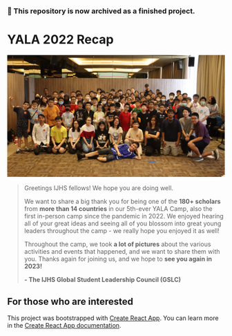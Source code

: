 ### 📂 This repository is now archived as a finished project.

# YALA 2022 Recap

![YALA Photoshoot](./src/YALA_photoshoot.jpg)

> Greetings IJHS fellows! We hope you are doing well.
>
> We want to share a big thank you for being one of the **180+ scholars** from **more than 14 countries** in our 5th-ever YALA Camp, also the first in-person camp since the pandemic in 2022. We enjoyed hearing all of your great ideas and seeing all of you blossom into great young leaders throughout the camp - we really hope you enjoyed it as well!
>
> Throughout the camp, we took **a lot of pictures** about the various activities and events that happened, and we want to share them with you. Thanks again for joining us, and we hope to **see you again in 2023!**
>
>**- The IJHS Global Student Leadership Council (GSLC)**

## For those who are interested

This project was bootstrapped with [Create React App](https://github.com/facebook/create-react-app). You can learn more in the [Create React App documentation](https://facebook.github.io/create-react-app/docs/getting-started).
